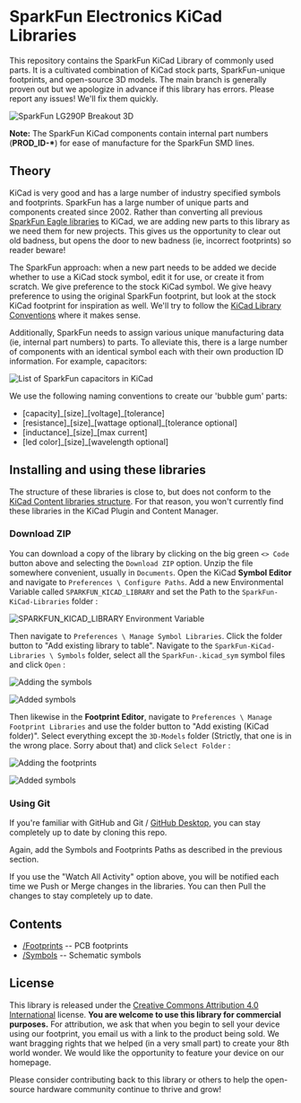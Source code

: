 SparkFun Electronics KiCad Libraries
====================================

This repository contains the SparkFun KiCad Library of commonly used parts. It is a cultivated combination of KiCad stock parts,  SparkFun-unique footprints, and open-source 3D models. The main branch is generally proven out but we apologize in advance if this library has errors. Please report any issues! We'll fix them quickly.

![SparkFun LG290P Breakout 3D](./img/SparkFun_GNSS_LG290P_Breakout_3D.png)

**Note:** The SparkFun KiCad components contain internal part numbers (**PROD_ID-\***) for ease of manufacture for the SparkFun SMD lines. 

## Theory

KiCad is very good and has a large number of industry specified symbols and footprints. SparkFun has a large number of unique parts and components created since 2002. Rather than converting all previous [SparkFun Eagle libraries](https://github.com/sparkfun/SparkFun-Eagle-Libraries) to KiCad, we are adding new parts to this library as we need them for new projects. This gives us the opportunity to clear out old badness, but opens the door to new badness (ie, incorrect footprints) so reader beware!

The SparkFun approach: when a new part needs to be added we decide whether to use a KiCad stock symbol, edit it for use, or create it from scratch. We give preference to the stock KiCad symbol. We give heavy preference to using the original SparkFun footprint, but look at the stock KiCad footprint for inspiration as well. We'll try to follow the [KiCad Library Conventions](https://klc.kicad.org/) where it makes sense.

Additionally, SparkFun needs to assign various unique manufacturing data (ie, internal part numbers) to parts. To alleviate this, there is a large number of components with an identical symbol each with their own production ID information. For example, capacitors:

![List of SparkFun capacitors in KiCad](./img/Capacitor-List.png)

We use the following naming conventions to create our 'bubble gum' parts: 

* [capacity]\_[size]\_[voltage]_[tolerance]
* [resistance]\_[size]\_[wattage optional]_[tolerance optional]
* [inductance]\_[size]\_[max current]
* [led color]\_[size]\_[wavelength optional]

## Installing and using these libraries

The structure of these libraries is close to, but does not conform to the [KiCad Content libraries structure](https://dev-docs.kicad.org/en/addons/#_content_libraries). For that reason, you won't currently find these libraries in the KiCad Plugin and Content Manager.

### Download ZIP

You can download a copy of the library by clicking on the big green `<> Code` button above and selecting the `Download ZIP` option. Unzip the file somewhere convenient, usually in `Documents`. Open the KiCad **Symbol Editor** and navigate to `Preferences \ Configure Paths`. Add a new Environmental Variable called `SPARKFUN_KICAD_LIBRARY` and set the Path to the `SparkFun-KiCad-Libraries` folder :

![SPARKFUN_KICAD_LIBRARY Environment Variable](./img/Environment_Variable.png)

Then navigate to `Preferences \ Manage Symbol Libraries`. Click the folder button to "Add existing library to table". Navigate to the `SparkFun-KiCad-Libraries \ Symbols` folder, select all the `SparkFun-.kicad_sym` symbol files and click `Open` :

![Adding the symbols](./img/Add_Symbols.png)

![Added symbols](./img/Added_Symbols.png)

Then likewise in the **Footprint Editor**, navigate to `Preferences \ Manage Footprint Libraries` and use the folder button to "Add existing (KiCad folder)". Select everything except the `3D-Models` folder (Strictly, that one is in the wrong place. Sorry about that) and click `Select Folder` :

![Adding the footprints](./img/Add_Footprints.png)

![Added symbols](./img/Added_Footprints.png)

### Using Git

If you're familiar with GitHub and Git / [GitHub Desktop](https://desktop.github.com/download/), you can stay completely up to date by cloning this repo.

Again, add the Symbols and Footprints Paths as described in the previous section.

If you use the "Watch All Activity" option above, you will be notified each time we Push or Merge changes in the libraries. You can then Pull the changes to stay completely up to date. 

Contents
-------------------

* [/Footprints](https://github.com/sparkfun/SparkFun-KiCad-Libraries/tree/main/Footprints) -- PCB footprints
* [/Symbols](https://github.com/sparkfun/SparkFun-KiCad-Libraries/tree/main/Symbols) -- Schematic symbols

License
-------------------

This library is released under the [Creative Commons Attribution 4.0 International](https://creativecommons.org/licenses/by/4.0/) license. 
**You are welcome to use this library for commercial purposes.**
For attribution, we ask that when you begin to sell your device using our footprint, you email us with a link to the product being sold. 
We want bragging rights that we helped (in a very small part) to create your 8th world wonder. 
We would like the opportunity to feature your device on our homepage.

Please consider contributing back to this library or others to help the open-source hardware community continue to thrive and grow! 
